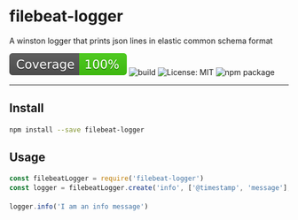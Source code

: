 # filebeat-logger
A winston logger that prints json lines in elastic common schema format

![coverage](coverage/badge.svg)
![build](https://github.com/firecow/node-filebeat-logger/workflows/build/badge.svg)
![License: MIT](https://img.shields.io/badge/License-MIT-yellow.svg)
![npm package](https://badge.fury.io/js/filebeat-logger.svg)

---

## Install
```sh
npm install --save filebeat-logger
```

## Usage
```js
const filebeatLogger = require('filebeat-logger')
const logger = filebeatLogger.create('info', ['@timestamp', 'message'], ['error', 'warn']);

logger.info('I am an info message')
```
